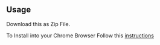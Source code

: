 ## Usage

Download this as Zip File.

To Install into your Chrome Browser Follow this  <a href="https://www.cnet.com/how-to/how-to-install-chrome-extensions-manually/"> instructions </a>

